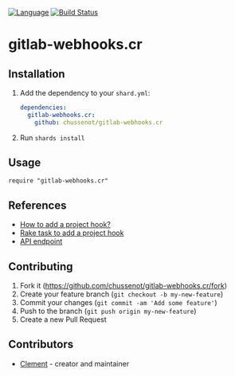 [![Language](https://img.shields.io/badge/language-crystal-776791.svg)](https://github.com/crystal-lang/crystal)
[![Build
Status](https://travis-ci.org/chussenot/gitlab-webhooks.cr.svg?branch=master)](https://travis-ci.org/chussenot/gitlab-webhooks.cr)

# gitlab-webhooks.cr

## Installation

1. Add the dependency to your `shard.yml`:

   ```yaml
   dependencies:
     gitlab-webhooks.cr:
       github: chussenot/gitlab-webhooks.cr
   ```

2. Run `shards install`

## Usage

```crystal
require "gitlab-webhooks.cr"
```

## References

* [How to add a project hook?](https://docs.gitlab.com/ee/api/projects.html#add-project-hook)
* [Rake task to add a project hook](https://gitlab.com/gitlab-org/gitlab-ce/blob/master/lib/tasks/gitlab/web_hook.rake#L2)
* [API endpoint](https://gitlab.com/gitlab-org/gitlab-ce/blob/master/lib/api/project_hooks.rb)

## Contributing

1. Fork it (<https://github.com/chussenot/gitlab-webhooks.cr/fork>)
2. Create your feature branch (`git checkout -b my-new-feature`)
3. Commit your changes (`git commit -am 'Add some feature'`)
4. Push to the branch (`git push origin my-new-feature`)
5. Create a new Pull Request

## Contributors

- [Clement](https://github.com/chussenot) - creator and maintainer
